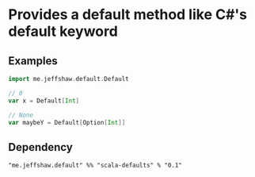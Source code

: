 # Provides a default method like C#'s default keyword

## Examples

```scala
import me.jeffshaw.default.Default

// 0
var x = Default[Int]

// None
var maybeY = Default[Option[Int]]
```

## Dependency

`"me.jeffshaw.default" %% "scala-defaults" % "0.1"`
